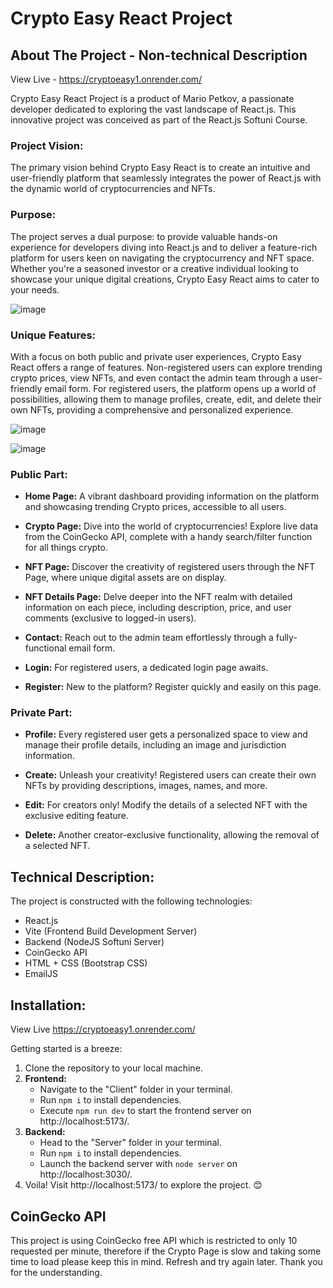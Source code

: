 # Crypto Easy React Project

## About The Project - Non-technical Description

View Live - https://cryptoeasy1.onrender.com/

Crypto Easy React Project is a product of Mario Petkov, a passionate developer dedicated to exploring the vast landscape of React.js. This innovative project was conceived as part of the React.js Softuni Course.

### Project Vision:

The primary vision behind Crypto Easy React is to create an intuitive and user-friendly platform that seamlessly integrates the power of React.js with the dynamic world of cryptocurrencies and NFTs. 

### Purpose:

The project serves a dual purpose: to provide valuable hands-on experience for developers diving into React.js and to deliver a feature-rich platform for users keen on navigating the cryptocurrency and NFT space. Whether you're a seasoned investor or a creative individual looking to showcase your unique digital creations, Crypto Easy React aims to cater to your needs.

![image](https://github.com/Mario1515/CryptoEasy/assets/126467500/38558e3f-2880-475d-8ded-c2eb6da80481)

### Unique Features:

With a focus on both public and private user experiences, Crypto Easy React offers a range of features. Non-registered users can explore trending crypto prices, view NFTs, and even contact the admin team through a user-friendly email form. For registered users, the platform opens up a world of possibilities, allowing them to manage profiles, create, edit, and delete their own NFTs, providing a comprehensive and personalized experience.

![image](https://github.com/Mario1515/CryptoEasy/assets/126467500/ff99bf9b-acc3-4f23-8d25-b37661e6606a)

![image](https://github.com/Mario1515/CryptoEasy/assets/126467500/636e415e-9c64-4ba2-b116-72c49512aef3)


### Public Part:
- **Home Page:** A vibrant dashboard providing information on the platform and showcasing trending Crypto prices, accessible to all users.

- **Crypto Page:** Dive into the world of cryptocurrencies! Explore live data from the CoinGecko API, complete with a handy search/filter function for all things crypto.

- **NFT Page:** Discover the creativity of registered users through the NFT Page, where unique digital assets are on display.

- **NFT Details Page:** Delve deeper into the NFT realm with detailed information on each piece, including description, price, and user comments (exclusive to logged-in users).

- **Contact:** Reach out to the admin team effortlessly through a fully-functional email form.

- **Login:** For registered users, a dedicated login page awaits.

- **Register:** New to the platform? Register quickly and easily on this page.

### Private Part:
- **Profile:** Every registered user gets a personalized space to view and manage their profile details, including an image and jurisdiction information.

- **Create:** Unleash your creativity! Registered users can create their own NFTs by providing descriptions, images, names, and more.

- **Edit:** For creators only! Modify the details of a selected NFT with the exclusive editing feature.

- **Delete:** Another creator-exclusive functionality, allowing the removal of a selected NFT.

## Technical Description:

The project is constructed with the following technologies:
- React.js
- Vite (Frontend Build Development Server)
- Backend (NodeJS Softuni Server)
- CoinGecko API
- HTML + CSS (Bootstrap CSS)
- EmailJS

## Installation:

View Live
https://cryptoeasy1.onrender.com/

Getting started is a breeze:
1. Clone the repository to your local machine.
2. **Frontend:**
    - Navigate to the "Client" folder in your terminal.
    - Run `npm i` to install dependencies.
    - Execute `npm run dev` to start the frontend server on http://localhost:5173/.
3. **Backend:**
    - Head to the "Server" folder in your terminal.
    - Run `npm i` to install dependencies.
    - Launch the backend server with `node server` on http://localhost:3030/.
4. Voila! Visit http://localhost:5173/ to explore the project. 😊

## CoinGecko API 

This project is using CoinGecko free API which is restricted to only 10 requested per minute, therefore if the Crypto Page is slow and taking some time to load please keep this in mind. Refresh and try again later. Thank you for the understanding. 
